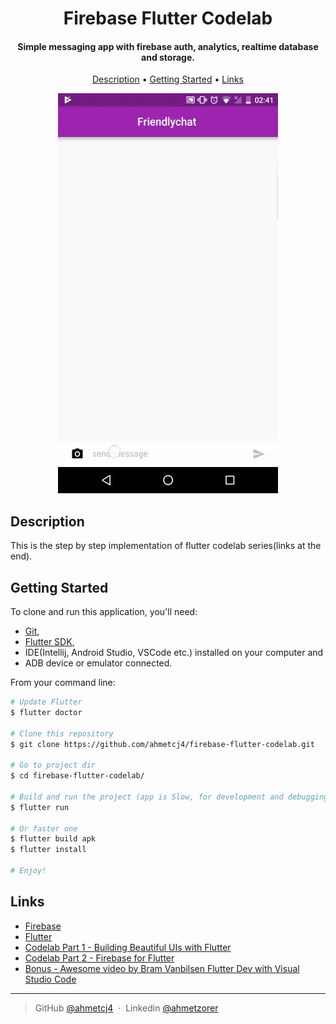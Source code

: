 
<h1 align="center">
  Firebase Flutter Codelab
  <br>
</h1>
    
<h4 align="center">Simple messaging app with firebase auth, analytics, realtime database and storage.</h4>

<p align="center">
  <a href="#description">Description</a> •
  <a href="#getting-started">Getting Started</a> •
  <a href="#links">Links</a>
</p>

<p align="center">
  <img src="https://github.com/ahmetcj4/firebase-flutter-codelab/blob/master/ss.gif" alt="Screenshot"/>
</p>

## Description
This is the step by step implementation of flutter codelab series(links at the end). 
## Getting Started

To clone and run this application, you'll need:
 - [Git](https://git-scm.com),
 - [Flutter SDK](http://flutter.io/),
 - IDE(Intellij, Android Studio, VSCode etc.) installed on your computer and 
 - ADB device or emulator connected.
 
 From your command line:

```bash
# Update Flutter
$ flutter doctor

# Clone this repository
$ git clone https://github.com/ahmetcj4/firebase-flutter-codelab.git

# Go to project dir
$ cd firebase-flutter-codelab/

# Build and run the project (app is Slow, for development and debugging)
$ flutter run

# Or faster one
$ flutter build apk
$ flutter install

# Enjoy!
```
## Links
- [Firebase](http://hackathon.getir.com/)
- [Flutter](http://flutter.io/)
- [Codelab Part 1 - Building Beautiful UIs with Flutter](https://codelabs.developers.google.com/codelabs/flutter/index.html)
- [Codelab Part 2 - Firebase for Flutter](https://codelabs.developers.google.com/codelabs/flutter-firebase/index.html)
- [Bonus - Awesome video by Bram Vanbilsen Flutter Dev with Visual Studio Code](https://youtu.be/hhP1tE-IHos)

---

> GitHub [@ahmetcj4](https://github.com/ahmetcj4) &nbsp;&middot;&nbsp;
> Linkedin [@ahmetzorer](https://www.linkedin.com/in/ahmetzorer/)
